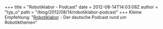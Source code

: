 +++
title = "Robotiklabor - Podcast"
date = 2012-08-14T14:03:08Z
author = "typ_o"
path = "/blog/2012/08/14/robotiklabor-podcast"
+++
Kleine Empfehlung: "[Robotiklabor](http://www.robotiklabor.de/) - Der
deutsche Podcast rund um Robotikthemen"
